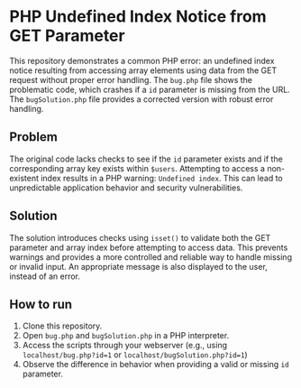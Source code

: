 # PHP Undefined Index Notice from GET Parameter

This repository demonstrates a common PHP error: an undefined index notice resulting from accessing array elements using data from the GET request without proper error handling.  The `bug.php` file shows the problematic code, which crashes if a `id` parameter is missing from the URL.  The `bugSolution.php` file provides a corrected version with robust error handling.

## Problem

The original code lacks checks to see if the `id` parameter exists and if the corresponding array key exists within `$users`. Attempting to access a non-existent index results in a PHP warning: `Undefined index`. This can lead to unpredictable application behavior and security vulnerabilities.

## Solution

The solution introduces checks using `isset()` to validate both the GET parameter and array index before attempting to access data.  This prevents warnings and provides a more controlled and reliable way to handle missing or invalid input.  An appropriate message is also displayed to the user, instead of an error.

## How to run

1. Clone this repository.
2. Open `bug.php` and `bugSolution.php` in a PHP interpreter.
3. Access the scripts through your webserver (e.g., using `localhost/bug.php?id=1` or `localhost/bugSolution.php?id=1`)
4. Observe the difference in behavior when providing a valid or missing `id` parameter.